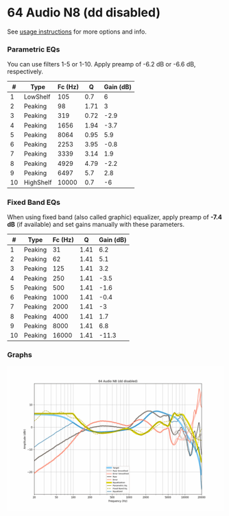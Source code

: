 # 64 Audio N8 (dd disabled)
See [usage instructions](https://github.com/jaakkopasanen/AutoEq#usage) for more options and info.

### Parametric EQs
You can use filters 1-5 or 1-10. Apply preamp of -6.2 dB or -6.6 dB, respectively.

|   # | Type      |   Fc (Hz) |    Q |   Gain (dB) |
|-----|-----------|-----------|------|-------------|
|   1 | LowShelf  |       105 | 0.7  |         6   |
|   2 | Peaking   |        98 | 1.71 |         3   |
|   3 | Peaking   |       319 | 0.72 |        -2.9 |
|   4 | Peaking   |      1656 | 1.94 |        -3.7 |
|   5 | Peaking   |      8064 | 0.95 |         5.9 |
|   6 | Peaking   |      2253 | 3.95 |        -0.8 |
|   7 | Peaking   |      3339 | 3.14 |         1.9 |
|   8 | Peaking   |      4929 | 4.79 |        -2.2 |
|   9 | Peaking   |      6497 | 5.7  |         2.8 |
|  10 | HighShelf |     10000 | 0.7  |        -6   |

### Fixed Band EQs
When using fixed band (also called graphic) equalizer, apply preamp of **-7.4 dB** (if available) and set gains manually with these parameters.

|   # | Type    |   Fc (Hz) |    Q |   Gain (dB) |
|-----|---------|-----------|------|-------------|
|   1 | Peaking |        31 | 1.41 |         6.2 |
|   2 | Peaking |        62 | 1.41 |         5.1 |
|   3 | Peaking |       125 | 1.41 |         3.2 |
|   4 | Peaking |       250 | 1.41 |        -3.5 |
|   5 | Peaking |       500 | 1.41 |        -1.6 |
|   6 | Peaking |      1000 | 1.41 |        -0.4 |
|   7 | Peaking |      2000 | 1.41 |        -3   |
|   8 | Peaking |      4000 | 1.41 |         1.7 |
|   9 | Peaking |      8000 | 1.41 |         6.8 |
|  10 | Peaking |     16000 | 1.41 |       -11.3 |

### Graphs
![](./64%20Audio%20N8%20(dd%20disabled).png)
